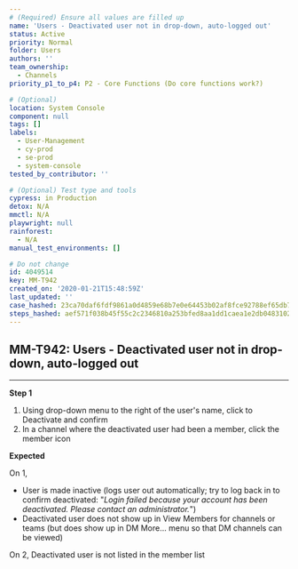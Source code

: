 ```yaml
---
# (Required) Ensure all values are filled up
name: 'Users - Deactivated user not in drop-down, auto-logged out'
status: Active
priority: Normal
folder: Users
authors: ''
team_ownership:
  - Channels
priority_p1_to_p4: P2 - Core Functions (Do core functions work?)

# (Optional)
location: System Console
component: null
tags: []
labels:
  - User-Management
  - cy-prod
  - se-prod
  - system-console
tested_by_contributor: ''

# (Optional) Test type and tools
cypress: in Production
detox: N/A
mmctl: N/A
playwright: null
rainforest:
  - N/A
manual_test_environments: []

# Do not change
id: 4049514
key: MM-T942
created_on: '2020-01-21T15:48:59Z'
last_updated: ''
case_hashed: 23ca70daf6fdf9861a0d4859e68b7e0e64453b02af8fce92788ef65db78f60ce8359536675bd5dd14fbf6995307ad164
steps_hashed: aef571f038b45f55c2c2346810a253bfed8aa1dd1caea1e2db0483102c2ef698714357139183d94d60fcc354c65afd4a
---
```


<!-- (Auto-generated) Based on frontmatter's "key" and "name" -->

## MM-T942: Users - Deactivated user not in drop-down, auto-logged out

---

**Step 1**

1. Using drop-down menu to the right of the user's name, click to Deactivate and confirm
2. In a channel where the deactivated user had been a member, click the member icon

**Expected**

On 1,

- User is made inactive (logs user out automatically; try to log back in to confirm deactivated: "_Login failed because your account has been deactivated. Please contact an administrator._")
- Deactivated user does not show up in View Members for channels or teams (but does show up in DM More... menu so that DM channels can be viewed)

On 2, Deactivated user is not listed in the member list
